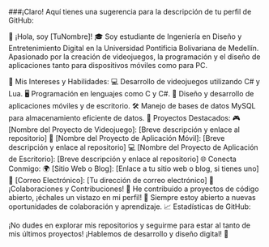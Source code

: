 ###¡Claro! Aquí tienes una sugerencia para la descripción de tu perfil de GitHub:

👋 ¡Hola, soy [TuNombre]!
🎓 Soy estudiante de Ingeniería en Diseño y Entretenimiento Digital en la Universidad Pontificia Bolivariana de Medellín. Apasionado por la creación de videojuegos, la programación y el diseño de aplicaciones tanto para dispositivos móviles como para PC.

🚀 Mis Intereses y Habilidades:
💻 Desarrollo de videojuegos utilizando C# y Lua.
🖥️ Programación en lenguajes como C y C#.
📱 Diseño y desarrollo de aplicaciones móviles y de escritorio.
🛠️ Manejo de bases de datos MySQL para almacenamiento eficiente de datos.
🌟 Proyectos Destacados:
🎮 [Nombre del Proyecto de Videojuego]: [Breve descripción y enlace al repositorio]
📱 [Nombre del Proyecto de Aplicación Móvil]: [Breve descripción y enlace al repositorio]
💻 [Nombre del Proyecto de Aplicación de Escritorio]: [Breve descripción y enlace al repositorio]
🌐 Conecta Conmigo:
🌍 [Sitio Web o Blog]: [Enlace a tu sitio web o blog, si tienes uno]
📧 [Correo Electrónico]: [Tu dirección de correo electrónico]
🤝 ¡Colaboraciones y Contribuciones!
👥 He contribuido a proyectos de código abierto, ¡échales un vistazo en mi perfil!
🌟 Siempre estoy abierto a nuevas oportunidades de colaboración y aprendizaje.
📈 Estadísticas de GitHub:

¡No dudes en explorar mis repositorios y seguirme para estar al tanto de mis últimos proyectos! ¡Hablemos de desarrollo y diseño digital! 🚀
<!--
**Cristian171/Cristian171** is a ✨ _special_ ✨ repository because its `README.md` (this file) appears on your GitHub profile.

Here are some ideas to get you started:

- 🔭 I’m currently working on ...
- 🌱 I’m currently learning ...
- 👯 I’m looking to collaborate on ...
- 🤔 I’m looking for help with ...
- 💬 Ask me about ...
- 📫 How to reach me: ...
- 😄 Pronouns: ...
- ⚡ Fun fact: ...
-->
